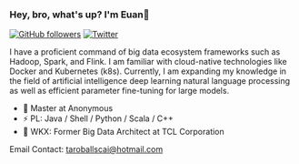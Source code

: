 ### Hey, bro, what's up? I'm Euan👋


[![GitHub followers](https://img.shields.io/github/followers/kanseaveg)](https://github.com/kanseaveg)
[![Twitter](https://img.shields.io/twitter/url?url=https%3A%2F%2Ftwitter.com%2FAhYuan75138263)](https://twitter.com/AhYuan75138263)

  I have a proficient command of big data ecosystem frameworks such as Hadoop, Spark, and Flink. I am familiar with cloud-native technologies like Docker and Kubernetes (k8s). Currently, I am expanding my knowledge in the field of artificial intelligence deep learning natural language processing as well as efficient parameter fine-tuning for large models.


- 🍻 Master at Anonymous
- ⚡ PL: Java / Shell / Python / Scala / C++
- 🔭 WKX: Former Big Data Architect at TCL Corporation

Email Contact: taroballscai@hotmail.com
